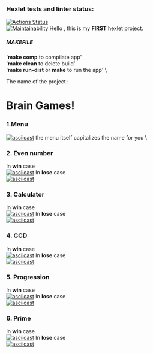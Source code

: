 ### Hexlet tests and linter status:
[![Actions Status](https://github.com/tramacore/java-project-61/actions/workflows/hexlet-check.yml/badge.svg)](https://github.com/tramacore/java-project-61/actions)\
[![Maintainability](https://api.codeclimate.com/v1/badges/39a20a5e49ca0aba7dd3/maintainability)](https://codeclimate.com/github/tramacore/java-project-61/maintainability)
Hello , this is my **FIRST** hexlet project.
##### MAKEFILE 
'**make comp** to compilate app' \
'**make clean** to delete build' \
'**make run-dist** or **make** to run the app' \

The name of the project : 
# Brain Games!
### 1.Menu 
[![asciicast](https://asciinema.org/a/GzKffMdpDqTv1bUPDglwVyZbg.svg)](https://asciinema.org/a/GzKffMdpDqTv1bUPDglwVyZbg) 
the menu itself capitalizes the name for you \
### 2. Еven number 
In **win** case \
[![asciicast](https://asciinema.org/a/aNWwTdpZ0FYMppYLMsXQZHu7R.svg)](https://asciinema.org/a/aNWwTdpZ0FYMppYLMsXQZHu7R) 
In **lose** case \
[![asciicast](https://asciinema.org/a/zF6vJo87c7y6sIjk7MN3sBnp7.svg)](https://asciinema.org/a/zF6vJo87c7y6sIjk7MN3sBnp7) 
### 3. Calculator 
In **win** case \
[![asciicast](https://asciinema.org/a/F2yVwonioatlS2wsff2XJqXrE.svg)](https://asciinema.org/a/F2yVwonioatlS2wsff2XJqXrE)
In **lose** case \
[![asciicast](https://asciinema.org/a/kGrfBxdqHsgcRSxVWH4e3ETyv.svg)](https://asciinema.org/a/kGrfBxdqHsgcRSxVWH4e3ETyv)
### 4. GCD
In **win** case \
[![asciicast](https://asciinema.org/a/EdgDu9lzkwYCtxOVKDCQy0dFD.svg)](https://asciinema.org/a/EdgDu9lzkwYCtxOVKDCQy0dFD)
In **lose** case \
[![asciicast](https://asciinema.org/a/vdStmwJioNeBssgm1yNTSJdrG.svg)](https://asciinema.org/a/vdStmwJioNeBssgm1yNTSJdrG)
### 5. Progression
In **win** case \
[![asciicast](https://asciinema.org/a/rTTkkhclOZcHadlAzB4xkk6wY.svg)](https://asciinema.org/a/rTTkkhclOZcHadlAzB4xkk6wY)
In **lose** case \
[![asciicast](https://asciinema.org/a/2VOYYyEHPV5eNcEV7HLSqqal2.svg)](https://asciinema.org/a/2VOYYyEHPV5eNcEV7HLSqqal2)
### 6. Prime
In **win** case \
[![asciicast](https://asciinema.org/a/kwnID3W07JMwmKDxxEQeTGx3B.svg)](https://asciinema.org/a/kwnID3W07JMwmKDxxEQeTGx3B)
In **lose** case \
[![asciicast](https://asciinema.org/a/5s6kDQ3HtWJiXBW7cvdFH5qDE.svg)](https://asciinema.org/a/5s6kDQ3HtWJiXBW7cvdFH5qDE)
